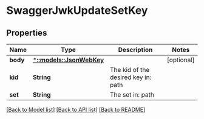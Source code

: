 # SwaggerJwkUpdateSetKey

## Properties
Name | Type | Description | Notes
------------ | ------------- | ------------- | -------------
**body** | [***::models::JsonWebKey**](jsonWebKey.md) |  | [optional] 
**kid** | **String** | The kid of the desired key in: path | 
**set** | **String** | The set in: path | 

[[Back to Model list]](../README.md#documentation-for-models) [[Back to API list]](../README.md#documentation-for-api-endpoints) [[Back to README]](../README.md)


